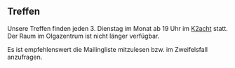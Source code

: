 ## Treffen 

Unsere Treffen finden jeden 3. Dienstag im Monat ab 19 Uhr im [K2acht](http://www.k2acht.de/) statt. Der Raum im Olgazentrum ist nicht länger verfügbar.

Es ist empfehlenswert die Mailingliste mitzulesen bzw. im Zweifelsfall anzufragen.
